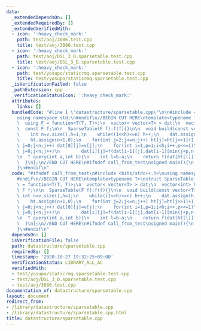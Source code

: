 ```yaml
---
data:
  _extendedDependsOn: []
  _extendedRequiredBy: []
  _extendedVerifiedWith:
  - icon: ':heavy_check_mark:'
    path: test/aoj/3086.test.cpp
    title: test/aoj/3086.test.cpp
  - icon: ':heavy_check_mark:'
    path: test/aoj/DSL_3_D.sparsetable.test.cpp
    title: test/aoj/DSL_3_D.sparsetable.test.cpp
  - icon: ':heavy_check_mark:'
    path: test/yosupo/staticrmq.sparsetable.test.cpp
    title: test/yosupo/staticrmq.sparsetable.test.cpp
  _isVerificationFailed: false
  _pathExtension: cpp
  _verificationStatusIcon: ':heavy_check_mark:'
  attributes:
    links: []
  bundledCode: "#line 1 \"datastructure/sparsetable.cpp\"\n\n#include <bits/stdc++.h>\n\
    using namespace std;\n#endif\n//BEGIN CUT HERE\ntemplate<typename T>\nstruct SparseTable{\n\
    \  using F = function<T(T, T)>;\n  vector< vector<T> > dat;\n  vector<int> ht;\n\
    \  const F f;\n\n  SparseTable(F f):f(f){}\n\n  void build(const vector<T> &v){\n\
    \    int n=v.size(),h=1;\n    while((1<<h)<=n) h++;\n    dat.assign(h,vector<T>(n));\n\
    \    ht.assign(n+1,0);\n    for(int j=2;j<=n;j++) ht[j]=ht[j>>1]+1;\n\n    for(int\
    \ j=0;j<n;j++) dat[0][j]=v[j];\n    for(int i=1,p=1;i<h;i++,p<<=1)\n      for(int\
    \ j=0;j<n;j++)\n        dat[i][j]=f(dat[i-1][j],dat[i-1][min(j+p,n-1)]);\n  };\n\
    \n  T query(int a,int b){\n    int l=b-a;\n    return f(dat[ht[l]][a],dat[ht[l]][b-(1<<ht[l])]);\n\
    \  }\n};\n//END CUT HERE\n#ifndef call_from_test\nsigned main(){\n  return 0;\n\
    }\n#endif\n"
  code: "#ifndef call_from_test\n#include <bits/stdc++.h>\nusing namespace std;\n\
    #endif\n//BEGIN CUT HERE\ntemplate<typename T>\nstruct SparseTable{\n  using F\
    \ = function<T(T, T)>;\n  vector< vector<T> > dat;\n  vector<int> ht;\n  const\
    \ F f;\n\n  SparseTable(F f):f(f){}\n\n  void build(const vector<T> &v){\n   \
    \ int n=v.size(),h=1;\n    while((1<<h)<=n) h++;\n    dat.assign(h,vector<T>(n));\n\
    \    ht.assign(n+1,0);\n    for(int j=2;j<=n;j++) ht[j]=ht[j>>1]+1;\n\n    for(int\
    \ j=0;j<n;j++) dat[0][j]=v[j];\n    for(int i=1,p=1;i<h;i++,p<<=1)\n      for(int\
    \ j=0;j<n;j++)\n        dat[i][j]=f(dat[i-1][j],dat[i-1][min(j+p,n-1)]);\n  };\n\
    \n  T query(int a,int b){\n    int l=b-a;\n    return f(dat[ht[l]][a],dat[ht[l]][b-(1<<ht[l])]);\n\
    \  }\n};\n//END CUT HERE\n#ifndef call_from_test\nsigned main(){\n  return 0;\n\
    }\n#endif\n"
  dependsOn: []
  isVerificationFile: false
  path: datastructure/sparsetable.cpp
  requiredBy: []
  timestamp: '2020-10-27 19:32:25+09:00'
  verificationStatus: LIBRARY_ALL_AC
  verifiedWith:
  - test/yosupo/staticrmq.sparsetable.test.cpp
  - test/aoj/DSL_3_D.sparsetable.test.cpp
  - test/aoj/3086.test.cpp
documentation_of: datastructure/sparsetable.cpp
layout: document
redirect_from:
- /library/datastructure/sparsetable.cpp
- /library/datastructure/sparsetable.cpp.html
title: datastructure/sparsetable.cpp
---
```

